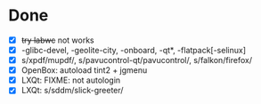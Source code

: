 # Done

- [x] ~~try labwc~~ not works
- [x] -glibc-devel, -geolite-city, -onboard, -qt*, -flatpack[-selinux]
- [x] s/xpdf/mupdf/, s/pavucontrol-qt/pavucontrol/, s/falkon/firefox/
- [x] OpenBox: autoload tint2 + jgmenu
- [x] LXQt: FIXME: not autologin
- [x] LXQt: s/sddm/slick-greeter/
